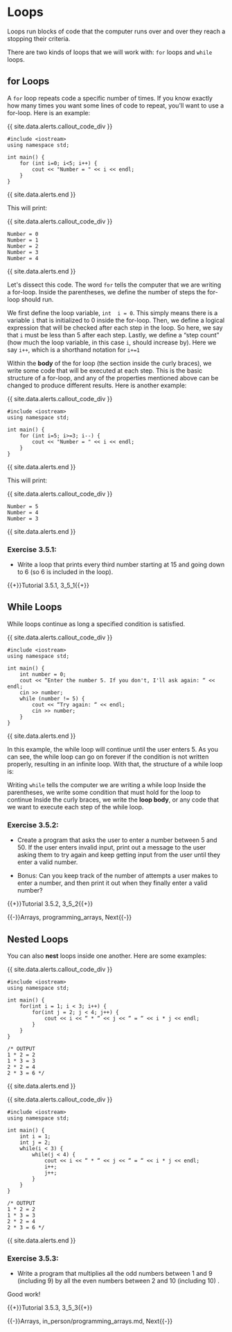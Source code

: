 # Loops

Loops run blocks of code that the computer runs over and over they reach a stopping their criteria.

There are two kinds of loops that we will work with: `for` loops and `while` loops.

## for Loops

A `for` loop repeats code a specific number of times. If you know exactly how many times you want some lines of code to repeat, you'll want to use a for-loop. Here is an example:

{{ site.data.alerts.callout_code_div }}
```
#include <iostream>
using namespace std;

int main() {
    for (int i=0; i<5; i++) {
        cout << "Number = " << i << endl;
    }
}
```
{{ site.data.alerts.end }}

This will print:

{{ site.data.alerts.callout_code_div }}
```
Number = 0
Number = 1
Number = 2
Number = 3
Number = 4
```
{{ site.data.alerts.end }}

Let's dissect this code. The word `for` tells the computer that we are writing a for-loop. Inside the parentheses, we define the number of steps the for-loop should run. 

We first define the loop variable, `int  i = 0`. This simply means there is a variable `i` that is initialized to 0 inside the for-loop.
Then, we define a logical expression that will be checked after each step in the loop. So here, we say that `i` must be less than 5 after each step.
Lastly, we define a “step count” (how much the loop variable, in this case `i`, should increase by). Here we say `i++`, which is a shorthand notation for `i+=1`

Within the **body** of the for loop (the section inside the curly braces), we write some code that will be executed at each step. This is the basic structure of a for-loop, and any of the properties mentioned above can be changed to produce different results. Here is another example:

{{ site.data.alerts.callout_code_div }}
```
#include <iostream>
using namespace std;

int main() {
    for (int i=5; i>=3; i--) {
        cout << "Number = " << i << endl;
    }
}
```
{{ site.data.alerts.end }}

This will print:

{{ site.data.alerts.callout_code_div }}
```
Number = 5
Number = 4
Number = 3
```
{{ site.data.alerts.end }}

### Exercise 3.5.1:

- Write a loop that prints every third number starting at 15 and going down to 6 (so 6 is included in the loop).

{{+}}Tutorial 3.5.1, 3_5_1{{+}}

## While Loops

While loops continue as long a specified condition is satisfied. 

{{ site.data.alerts.callout_code_div }}
```
#include <iostream>
using namespace std;

int main() {
    int number = 0;
    cout << “Enter the number 5. If you don't, I'll ask again: “ << endl;
    cin >> number;
    while (number != 5) {
        cout << “Try again: “ << endl;
        cin >> number;
    }
}
```
{{ site.data.alerts.end }}

In this example, the while loop will continue until the user enters 5. As you can see, the while loop can go on forever if the condition is not written properly, resulting in an infinite loop. With that, the structure of a while loop is:

Writing `while` tells the computer we are writing a while loop
Inside the parentheses, we write some condition that must hold for the loop to continue
Inside the curly braces, we write the **loop body**, or any code that we want to execute each step of the while loop. 


### Exercise 3.5.2:

- Create a program that asks the user to enter a number between 5 and 50. If the user enters invalid input, print out a message to the user asking them to try again and keep getting input from the user until they enter a valid number.

- Bonus: Can you keep track of the number of attempts a user makes to enter a number, and then print it out when they finally enter a valid number?

{{+}}Tutorial 3.5.2, 3_5_2{{+}}


{{-}}Arrays, programming_arrays, Next{{-}}

## Nested Loops

You can also **nest** loops inside one another. Here are some examples:

{{ site.data.alerts.callout_code_div }}
```
#include <iostream>
using namespace std;

int main() {
    for(int i = 1; i < 3; i++) {
        for(int j = 2; j < 4; j++) {
            cout << i << “ * “ << j << “ = “ << i * j << endl;
        }
    }
}

/* OUTPUT
1 * 2 = 2
1 * 3 = 3
2 * 2 = 4
2 * 3 = 6 */
```
{{ site.data.alerts.end }}

{{ site.data.alerts.callout_code_div }}
```
#include <iostream>
using namespace std;

int main() {
    int i = 1;
    int j = 2;
    while(i < 3) {
        while(j < 4) {
            cout << i << “ * “ << j << “ = “ << i * j << endl;
            i++;
            j++;
        }
    }
}

/* OUTPUT
1 * 2 = 2
1 * 3 = 3
2 * 2 = 4
2 * 3 = 6 */
```
{{ site.data.alerts.end }}

### Exercise 3.5.3:

- Write a program that multiplies all the odd numbers between 1 and 9 (including 9) by all the even numbers between 2 and 10 (including 10) . 

Good work!

{{+}}Tutorial 3.5.3, 3_5_3{{+}}


{{-}}Arrays, in_person/programming_arrays.md, Next{{-}}
